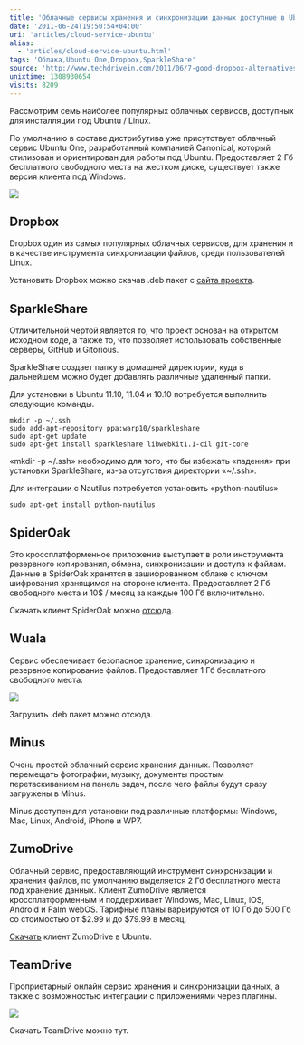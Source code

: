 ```yaml
---
title: 'Облачные сервисы хранения и синхронизации данных доступные в Ubuntu'
date: '2011-06-24T19:50:54+04:00'
uri: 'articles/cloud-service-ubuntu'
alias: 
  - 'articles/cloud-service-ubuntu.html'
tags: 'Облака,Ubuntu One,Dropbox,SparkleShare'
source: 'http://www.techdrivein.com/2011/06/7-good-dropbox-alternatives-for-linux.html'
unixtime: 1308930654
visits: 8209
---
```

Рассмотрим семь наиболее популярных облачных сервисов, доступных для инсталляции под Ubuntu / Linux.

По умолчанию в составе дистрибутива уже присутствует облачный сервис Ubuntu One, разработанный компанией Canonical, который стилизован и ориентирован для работы под Ubuntu. Предоставляет 2 Гб бесплатного свободного места на жестком диске, существует также версия клиента под Windows.

[![](img/2011/06/24/19-00/ubuntuone-5866950474-o.jpg)](img/2011/06/24/19-00/ubuntuone-5866950474-o.jpg)

## Dropbox

Dropbox один из самых популярных облачных сервисов, для хранения и в качестве инструмента синхронизации файлов, среди пользователей Linux.

Установить Dropbox можно скачав .deb пакет с [сайта проекта](https://www.dropbox.com/downloading).

## SparkleShare

Отличительной чертой является то, что проект основан на открытом исходном коде, а также то, что позволяет использовать собственные серверы, GitHub и Gitorious.

SparkleShare создает папку в домашней директории, куда в дальнейшем можно будет добавлять различные удаленный папки.

Для установки в Ubuntu 11.10, 11.04 и 10.10 потребуется выполнить следующие команды.

```
mkdir -p ~/.ssh 
sudo add-apt-repository ppa:warp10/sparkleshare 
sudo apt-get update 
sudo apt-get install sparkleshare libwebkit1.1-cil git-core 
```

«mkdir -p ~/.ssh» необходимо для того, что бы избежать «падения» при установки SparkleShare, из-за отсутствия директории «~/.ssh».

Для интеграции с Nautilus потребуется установить «python-nautilus»

```
sudo apt-get install python-nautilus 
```

## SpiderOak

Это кроссплатформенное приложение выступает в роли инструмента резервного копирования, обмена, синхронизации и доступа к файлам. Данные в SpiderOak хранятся в зашифрованном облаке с ключом шифрования хранящимся на стороне клиента. Предоставляет 2 Гб свободного места и 10$ / месяц за каждые 100 Гб включительно.

Скачать клиент SpiderOak можно [отсюда](https://spideroak.com/download/).

## Wuala

Сервис обеспечивает безопасное хранение, синхронизацию и резервное копирование файлов. Предоставляет 1 Гб бесплатного свободного места.

[![](img/2011/06/24/19-00/wuala-ubuntu1104-5866950602-o.jpg)](img/2011/06/24/19-00/wuala-ubuntu1104-5866950602-o.jpg)

Загрузить .deb пакет можно отсюда.

## Minus

Очень простой облачный сервис хранения данных. Позволяет перемещать фотографии, музыку, документы простым перетаскиванием на панель задач, после чего файлы будут сразу загружены в Minus.

Minus доступен для установки под различные платформы: Windows, Mac, Linux, Android, iPhone и WP7.

## ZumoDrive

Облачный сервис, предоставляющий инструмент синхронизации и хранения файлов, по умолчанию выделяется 2 Гб бесплатного места под хранение данных. Клиент ZumoDrive является кроссплатформенным и поддерживает Windows, Mac, Linux, iOS, Android и Palm webOS. Тарифные планы варьируются от 10 Гб до 500 Гб со стоимостью от $2.99 и до $79.99 в месяц.

[Скачать](https://www.zumodrive.com/download/zumodrive) клиент ZumoDrive в Ubuntu.

## TeamDrive

Проприетарный онлайн сервис хранения и синхронизации данных, а также с возможностью интеграции с приложениями через плагины.

![](img/2011/06/24/19-00/teamdrive-linux-client-ubuntu-5866397507-o.jpg)

Скачать TeamDrive можно тут.
